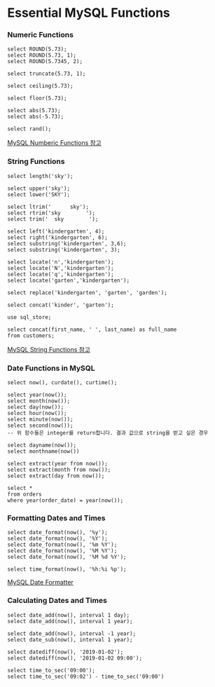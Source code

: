 # Essential MySQL Functions

### Numeric Functions

```mysql
select ROUND(5.73);
select ROUND(5.73, 1);
select ROUND(5.7345, 2);

select truncate(5.73, 1);

select ceiling(5.73);

select floor(5.73);

select abs(5.73);
select abs(-5.73);

select rand();
```

[MySQL Numberic Functions 참고](https://dev.mysql.com/doc/refman/8.0/en/numeric-functions.html)

### String Functions

```mysql
select length('sky');

select upper('sky');
select lower('SKY');

select ltrim('      sky');
select rtrim('sky        ');
select trim('  sky        ');

select left('kindergarten', 4);
select right('kindergarten', 6);
select substring('kindergarten', 3,6);
select substring('kindergarten', 3);

select locate('n','kindergarten');
select locate('N','kindergarten');
select locate('q','kindergarten');
select locate('garten','kindergarten');

select replace('kindergarten', 'garten', 'garden');

select concat('kinder', 'garten');
```

```mysql
use sql_store;

select concat(first_name, ' ', last_name) as full_name
from customers;
```

[MySQL String Functions 참고](https://dev.mysql.com/doc/refman/8.0/en/string-functions.html)

### Date Functions in MySQL

```mysql
select now(), curdate(), curtime();

select year(now());
select month(now());
select day(now());
select hour(now());
select minute(now());
select second(now());
-- 위 함수들은 integer를 return합니다. 결과 값으로 string을 받고 싶은 경우

select dayname(now());
select monthname(now())

select extract(year from now());
select extract(month from now());
select extract(day from now());
```

```mysql
select *
from orders
where year(order_date) = year(now());
```

### Formatting Dates and Times

```mysql
select date_format(now(), '%y');
select date_format(now(), '%Y');
select date_format(now(), '%m %Y');
select date_format(now(), '%M %Y');
select date_format(now(), '%M %d %Y');

select time_format(now(), '%h:%i %p');
```

[MySQL Date Formatter](https://dev.mysql.com/doc/refman/8.0/en/date-and-time-functions.html)

### Calculating Dates and Times

```mysql
select date_add(now(), interval 1 day);
select date_add(now(), interval 1 year);

select date_add(now(), interval -1 year);
select date_sub(now(), interval 1 year);

select datediff(now(), '2019-01-02');
select datediff(now(), '2019-01-02 09:00');

select time_to_sec('09:00');
select time_to_sec('09:02') - time_to_sec('09:00')
```

